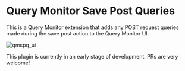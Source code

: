 # Query Monitor Save Post Queries
This is a Query Monitor extension that adds any POST request queries made during the save post action to the Query Monitor UI.

![qmspq_ui](https://cloud.githubusercontent.com/assets/1018205/20248158/9af331c6-a9ab-11e6-8102-e1c61ff3f1c3.jpg)

This plugin is currently in an early stage of development. PRs are very welcome!
